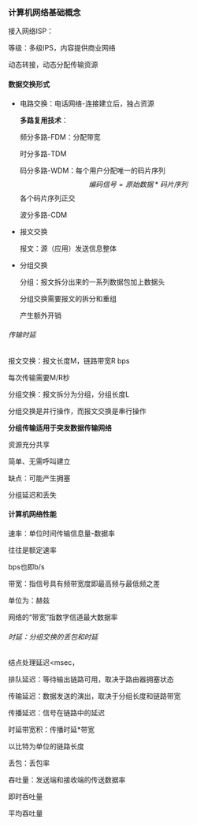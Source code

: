 ### 计算机网络基础概念

接入网络ISP：

等级：多级IPS，内容提供商业网络

动态转接，动态分配传输资源

#### 数据交换形式

- 电路交换：电话网络-连接建立后，独占资源    

  **多路复用技术**：

  频分多路-FDM：分配带宽

  时分多路-TDM

  码分多路-WDM：每个用户分配唯一的码片序列
  $$
  编码信号=原始数据*码片序列
  $$
  各个码片序列正交

  波分多路-CDM

- 报文交换

  报文：源（应用）发送信息整体

- 分组交换

  分组：报文拆分出来的一系列数据包加上数据头

  分组交换需要报文的拆分和重组

  产生额外开销

###### 传输时延

报文交换：报文长度M，链路带宽R bps

每次传输需要M/R秒

分组交换：报文拆分为分组，分组长度L

分组交换是并行操作，而报文交换是串行操作

**分组传输适用于突发数据传输网络**

资源充分共享

简单、无需呼叫建立

缺点：可能产生拥塞

分组延迟和丢失

#### 计算机网络性能

速率：单位时间传输信息量-数据率

往往是额定速率

bps也即b/s

带宽：指信号具有频带宽度即最高频与最低频之差

单位为：赫兹

网络的“带宽”指数字信道最大数据率

###### 时延：分组交换的丢包和时延

结点处理延迟<msec，

排队延迟：等待输出链路可用，取决于路由器拥塞状态

传输延迟：数据发送的演出，取决于分组长度和链路带宽

传播延迟：信号在链路中的延迟

时延带宽积：传播时延*带宽

以比特为单位的链路长度

丢包：丢包率

吞吐量：发送端和接收端的传送数据率

即时吞吐量

平均吞吐量



